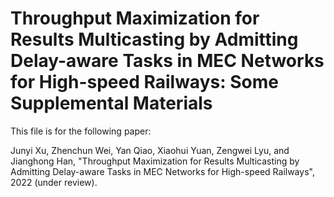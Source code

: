 # Throughput Maximization for Results Multicasting by Admitting Delay-aware Tasks in MEC Networks for High-speed Railways: Some Supplemental Materials

This file is for the  following paper:

Junyi Xu, Zhenchun Wei, Yan Qiao, Xiaohui Yuan, Zengwei Lyu, and Jianghong Han, "Throughput Maximization for Results Multicasting by Admitting Delay-aware Tasks in MEC Networks for High-speed Railways", 2022 (under review).
